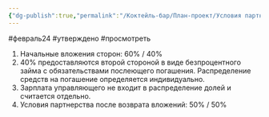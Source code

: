 ```yaml
---
{"dg-publish":true,"permalink":"/Коктейль-бар/План-проект/Условия партнерства/"}
---
```


#февраль24 #утверждено #просмотреть 

1. Начальные вложения сторон: 60% / 40% 
2. 40% предоставляются второй стороной в виде безпроцентного займа с обязательствами послеющего  погашения. Распределение средств на погашение определяется индивидуально.
3. Зарплата управляющего не входит в распределение долей и считается отдельно. 
4. Условия партнерства после возврата вложений: 50% / 50%